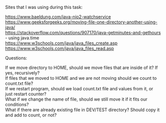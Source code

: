 Sites that I was using during this task:

https://www.baeldung.com/java-nio2-watchservice \
https://www.geeksforgeeks.org/moving-file-one-directory-another-using-java/ \
https://stackoverflow.com/questions/907170/java-getminutes-and-gethours - using java.time \
https://www.w3schools.com/java/java_files_create.asp \
https://www.w3schools.com/java/java_files_read.asp 



Questions:

If we move directory to HOME, should we move files that are inside of it? If yes, recursively? \
If files that we moved to HOME and we are not moving should we count to count.txt file? \
If we restart program, should we load count.txt file and values from it, or just restart counter? \
What if we change the name of file, should we still move it if it fits our conditions? \
What if there are already existing file in DEV/TEST directory? Should copy it and add to count, or not?
 